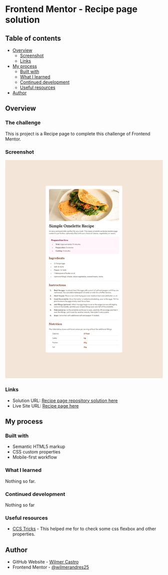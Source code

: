# Frontend Mentor - Recipe page solution
## Table of contents

- [Overview](#overview)
  - [Screenshot](#screenshot)
  - [Links](#links)
- [My process](#my-process)
  - [Built with](#built-with)
  - [What I learned](#what-i-learned)
  - [Continued development](#continued-development)
  - [Useful resources](#useful-resources)
- [Author](#author)

## Overview

### The challenge

This is project is a Recipe page to complete this challenge of Frontend Mentor.

### Screenshot

![Recipe page](/design/solution.png)

### Links

- Solution URL: [Recipe page repository solution here](https://github.com/wilmerandres25/social-links-profile)
- Live Site URL: [Recipe page here](https://wilmerandres25.github.io/social-links-profile/)

## My process

### Built with

- Semantic HTML5 markup
- CSS custom properties
- Mobile-first workflow

### What I learned

Nothing so far.

### Continued development

Nothing so far

### Useful resources

- [CCS Tricks](https://css-tricks.com/) - This helped me for to check some css flexbox and other properties.

## Author

- GitHub Website - [Wilmer Castro](https://github.com/wilmerandres25)
- Frontend Mentor - [@wilmerandres25](https://www.frontendmentor.io/profile/wilmerandres25)
